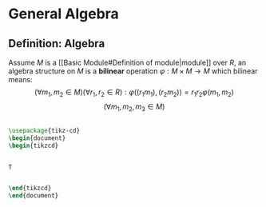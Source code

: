# General Algebra 
## Definition: Algebra 
Assume $M$ is a [[Basic Module#Definition of module|module]] over $R$, an algebra structure on $M$ is a **bilinear** operation $\varphi: M\times M \rightarrow M$ which bilinear means:
$$(\forall m_1,m_2\in M)(\forall r_1,r_2\in R):\varphi((r_1m_1),(r_2m_2))=r_1r_2\varphi(m_1,m_2)$$
$$(\forall m_1,m_2,m_3\in M)$$
## 
```tikz 
\usepackage{tikz-cd} 
\begin{document} 
\begin{tikzcd}     


T


\end{tikzcd} 
\end{document} 
```
